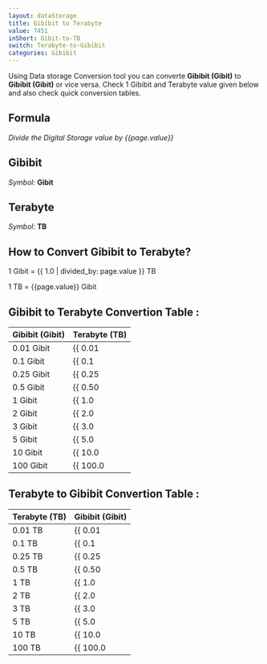 ```yaml
---
layout: dataStorage
title: Gibibit to Terabyte
value: 7451
inShort: Gibit-to-TB
switch: Terabyte-to-Gibibit
categories: Gibibit
---
```


Using Data storage Conversion tool you can converte **Gibibit (Gibit)** to **Gibibit (Gibit)** or vice versa. Check 1 Gibibit and Terabyte value given below and also check quick conversion tables.

## Formula
*Divide the Digital Storage value by {{page.value}}*

## Gibibit
*Symbol:* **Gibit**

## Terabyte
*Symbol:* **TB**

## How to Convert Gibibit to Terabyte?

1 Gibit = {{ 1.0 | divided_by: page.value }} TB

1 TB = {{page.value}} Gibit


## Gibibit to Terabyte Convertion Table :

| Gibibit (Gibit) | Terabyte (TB) |
| ---- | ---- |
| 0.01 Gibit | {{ 0.01 | divided_by: page.value | round: 12 }} TB |
| 0.1 Gibit | {{ 0.1 | divided_by: page.value | round: 12 }} TB |
| 0.25 Gibit | {{ 0.25 | divided_by: page.value | round: 12 }} TB |
| 0.5 Gibit | {{ 0.50 | divided_by: page.value | round: 12 }} TB |
| 1 Gibit | {{ 1.0 | divided_by: page.value | round: 12 }} TB |
| 2 Gibit | {{ 2.0 | divided_by: page.value | round: 12 }} TB |
| 3 Gibit | {{ 3.0 | divided_by: page.value | round: 12 }} TB |
| 5 Gibit | {{ 5.0 | divided_by: page.value | round: 12 }} TB |
| 10 Gibit | {{ 10.0 | divided_by: page.value | round: 12 }} TB |
| 100 Gibit | {{ 100.0 | divided_by: page.value | round: 12 }} TB |

## Terabyte to Gibibit Convertion Table :

| Terabyte (TB) | Gibibit (Gibit) |
| ---- | ---- |
| 0.01 TB | {{ 0.01 | times: page.value | round: 12 }} Gibit |
| 0.1 TB | {{ 0.1 | times: page.value | round: 12 }} Gibit |
| 0.25 TB | {{ 0.25 | times: page.value | round: 12 }} Gibit |
| 0.5 TB | {{ 0.50 | times: page.value | round: 12 }} Gibit |
| 1 TB | {{ 1.0 | times: page.value | round: 12 }} Gibit |
| 2 TB | {{ 2.0 | times: page.value | round: 12 }} Gibit |
| 3 TB | {{ 3.0 | times: page.value | round: 12 }} Gibit |
| 5 TB | {{ 5.0 | times: page.value | round: 12 }} Gibit |
| 10 TB | {{ 10.0 | times: page.value | round: 12 }} Gibit |
| 100 TB | {{ 100.0 | times: page.value | round: 12 }} Gibit |


<script>
document.getElementById('selectInput')[11].selected = true
document.getElementById('selectOutput')[16].selected = true
</script>
